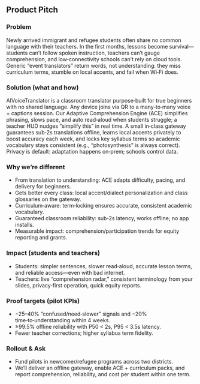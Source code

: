 ## Product Pitch

### Problem
Newly arrived immigrant and refugee students often share no common language with their teachers. In the first months, lessons become survival—students can’t follow spoken instruction, teachers can’t gauge comprehension, and low‑connectivity schools can’t rely on cloud tools. Generic “event translators” return words, not understanding: they miss curriculum terms, stumble on local accents, and fail when Wi‑Fi does.

### Solution (what and how)
AIVoiceTranslator is a classroom translator purpose‑built for true beginners with no shared language. Any device joins via QR to a many‑to‑many voice + captions session. Our Adaptive Comprehension Engine (ACE) simplifies phrasing, slows pace, and auto read‑aloud when students struggle; a teacher HUD nudges “simplify this” in real time. A small in‑class gateway guarantees sub‑2s translations offline, learns local accents privately to boost accuracy each week, and locks key syllabus terms so academic vocabulary stays consistent (e.g., “photosynthesis” is always correct). Privacy is default: adaptation happens on‑prem; schools control data.

### Why we’re different
- From translation to understanding: ACE adapts difficulty, pacing, and delivery for beginners.
- Gets better every class: local accent/dialect personalization and class glossaries on the gateway.
- Curriculum‑aware: term‑locking ensures accurate, consistent academic vocabulary.
- Guaranteed classroom reliability: sub‑2s latency, works offline; no app installs.
- Measurable impact: comprehension/participation trends for equity reporting and grants.

### Impact (students and teachers)
- Students: simpler sentences, slower read‑aloud, accurate lesson terms, and reliable access—even with bad internet.
- Teachers: live “comprehension radar,” consistent terminology from your slides, privacy‑first operation, quick equity reports.

### Proof targets (pilot KPIs)
- −25–40% “confused/need‑slower” signals and −20% time‑to‑understanding within 4 weeks.
- ≥99.5% offline reliability with P50 < 2s, P95 < 3.5s latency.
- Fewer teacher corrections; higher syllabus term fidelity.

### Rollout & Ask
- Fund pilots in newcomer/refugee programs across two districts.
- We’ll deliver an offline gateway, enable ACE + curriculum packs, and report comprehension, reliability, and cost per student within one term.
